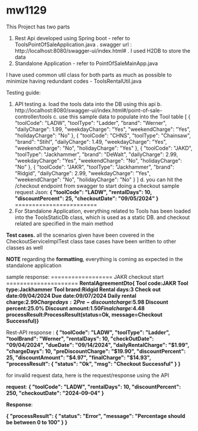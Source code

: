 # mw1129

This Project has two parts 
1. Rest Api developed using Spring boot - refer to ToolsPointOfSaleApplication.java
    . swagger url : http://localhost:8080/swagger-ui/index.html#
    . I used H2DB to store the data
2. Standalone Application - refer to PointOfSaleMainApp.java

I have used common util class for both parts as much as possible 
to minimize having redundant codes - ToolsRentalUtil.java


Testing guide: 
1. API testing 
    a. load the tools data into the DB using this api 
    b. http://localhost:8080/swagger-ui/index.html#/point-of-sale-controller/tools 
    c. use this sample data to populate into the Tool table
[
   {
   "toolCode": "LADW",
   "toolType": "Ladder",
   "brand": "Werner",
   "dailyCharge": 1.99,
   "weekdayCharge": "Yes",
   "weekendCharge": "Yes",
   "holidayCharge": "No"
   },
   {
   "toolCode": "CHNS",
   "toolType": "Chainsaw",
   "brand": "Stihl",
   "dailyCharge": 1.49,
   "weekdayCharge": "Yes",
   "weekendCharge": "No",
   "holidayCharge": "Yes"
   },
   {
   "toolCode": "JAKD",
   "toolType": "Jackhammer",
   "brand": "DeWalt",
   "dailyCharge": 2.99,
   "weekdayCharge": "Yes",
   "weekendCharge": "No",
   "holidayCharge": "No"
   },
   {
   "toolCode": "JAKR",
   "toolType": "Jackhammer",
   "brand": "Ridgid",
   "dailyCharge": 2.99,
   "weekdayCharge": "Yes",
   "weekendCharge": "No",
   "holidayCharge": "No"
   }
] 
d. you can hit the /checkout endpoint from swagger to start doing a checkout 
   sample request Json:
    **{
   "toolCode": "LADW",
   "rentalDays": 10,
   "discountPercent": 25,
   "checkoutDate": "09/05/2024"
   }**
========================
2. For Standalone Application, everything related to Tools has been loaded into the ToolsStaticDb class, which is used as a static DB. 
and checkout related are specified in the main method

**Test cases.**
all the scenarios given have been covered in the CheckoutServiceImplTest class 
tase cases have been written to other classes as well 

**NOTE**
regarding the **formatting**, everything is coming as expected in the standalone application

sample response: 
================== JAKR checkout start =====================
   **RentalAgreementDto{
   Tool code:JAKR
   Tool type:Jackhammer
   Tool brand:Ridgid
   Rental days:3
   Check out date:09/04/2024
   Due date:09/07/2024
   Daily rental charge:$2.99
   Charge days:2
   Pre-discount charge:$5.98
   Discount percent:25.0%
   Discount amount:$1.50
   Final charge:$4.48
   processResult:ProcessResult(status=Ok, message=Checkout Successful)}**

Rest-API response :
**{
"toolCode": "LADW",
"toolType": "Ladder",
"toolBrand": "Werner",
"rentalDays": 10,
"checkOutDate": "09/04/2024",
"dueDate": "09/14/2024",
"dailyRentalCharge": "$1.99",
"chargeDays": 10,
"preDiscountCharge": "$19.90",
"discountPercent": 25,
"discountAmount": "$4.97",
"finalCharge": "$14.93",
"processResult": {
  "status": "Ok",
  "msg": "Checkout Successful"
 }
}**

for invalid request data, here is the request/response using the API

**request**:
**{
"toolCode": "LADW",
"rentalDays": 10,
"discountPercent": 250,
"checkoutDate": "2024-09-04"
}**

**Response**: 

**{
"processResult": {
"status": "Error",
"message": "Percentage should be between 0 to 100"
}
}**
